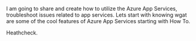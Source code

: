 I am going to share and create how to utilize the Azure App Services, troubleshoot issues related to app services. Lets start with knowing wgat are some of the cool features of Azure App Services starting with How To.

Heathcheck.
